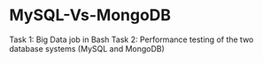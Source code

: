 # MySQL-Vs-MongoDB

Task 1: Big Data job in Bash
Task 2: Performance testing of the two database systems (MySQL and MongoDB)
